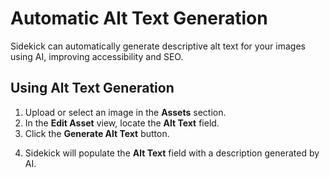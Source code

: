# Automatic Alt Text Generation

Sidekick can automatically generate descriptive alt text for your images using AI, improving accessibility and SEO.

## Using Alt Text Generation

1. Upload or select an image in the **Assets** section.
2. In the **Edit Asset** view, locate the **Alt Text** field.
3. Click the **Generate Alt Text** button.

[//]: # (   <img src="/images/alt-text/generate-alt-text.png" alt="Generate Alt Text Button" style="width:650px; margin-top:10px">)

4. Sidekick will populate the **Alt Text** field with a description generated by AI.
